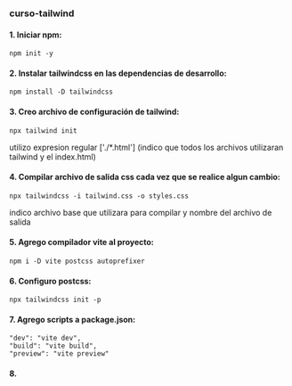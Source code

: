 ### curso-tailwind

#### 1. Iniciar npm:
`npm init -y`

#### 2. Instalar tailwindcss en las dependencias de desarrollo:
`npm install -D tailwindcss`

#### 3. Creo archivo de configuración de tailwind:
`npx tailwind init`

utilizo expresion regular ['./*.html'] (indico que todos los archivos utilizaran tailwind y el index.html)

#### 4. Compilar archivo de salida css cada vez que se realice algun cambio:
`npx tailwindcss -i tailwind.css -o styles.css`

indico archivo base que utilizara para compilar y nombre del archivo de salida

#### 5. Agrego compilador vite al proyecto:
`npm i -D vite postcss autoprefixer`

#### 6. Configuro postcss:
`npx tailwindcss init -p`

#### 7. Agrego scripts a package.json:
    "dev": "vite dev",
    "build": "vite build",
    "preview": "vite preview"

#### 8. 